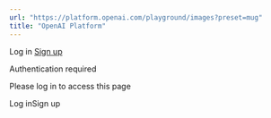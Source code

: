 ```yaml
---
url: "https://platform.openai.com/playground/images?preset=mug"
title: "OpenAI Platform"
---
```


Log in [Sign up](https://platform.openai.com/signup)

Authentication required

Please log in to access this page

Log inSign up